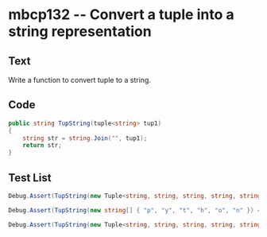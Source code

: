 # mbcp132 -- Convert a tuple into a string representation

## Text

Write a function to convert tuple to a string.

## Code

```csharp
public string TupString(tuple<string> tup1)
{
    string str = string.Join("", tup1);
    return str;
}
```

## Test List

```csharp
Debug.Assert(TupString(new Tuple<string, string, string, string, string, string, string, string, string>('e', 'x', 'e', 'r', 'c', 'i', 's', 'e', 's')) == "exercises");
```

```csharp
Debug.Assert(TupString(new string[] { "p", "y", "t", "h", "o", "n" }) == "python");
```

```csharp
Debug.Assert(TupString(new Tuple<string, string, string, string, string, string, string>('p', 'r', 'o', 'g', 'r', 'a', 'm')) == "program");
```
